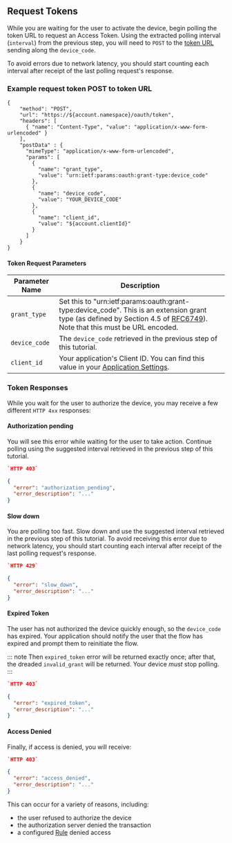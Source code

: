 ## Request Tokens

While you are waiting for the user to activate the device, begin polling the token URL to request an Access Token. Using the extracted polling interval (`interval`) from the previous step, you will need to `POST` to the [token URL](/api/authentication#device-auth) sending along the `device_code`.

To avoid errors due to network latency, you should start counting each interval after receipt of the last polling request's response. 

### Example request token POST to token URL

```har
{
    "method": "POST",
    "url": "https://${account.namespace}/oauth/token",
    "headers": [
      { "name": "Content-Type", "value": "application/x-www-form-urlencoded" }
    ],
    "postData" : {
      "mimeType": "application/x-www-form-urlencoded",
      "params": [
        {
          "name": "grant_type",
          "value": "urn:ietf:params:oauth:grant-type:device_code"
        },
        {
          "name": "device_code",
          "value": "YOUR_DEVICE_CODE"
        },
        {
          "name": "client_id",
          "value": "${account.clientId}"
        }
      ]
    }
}
```

#### Token Request Parameters

| Parameter Name  | Description |
|-----------------|-------------|
| `grant_type`    | Set this to "urn:ietf:params:oauth:grant-type:device_code". This is an extension grant type (as defined by Section 4.5 of [RFC6749](https://tools.ietf.org/html/rfc6749#section-4.5)). Note that this must be URL encoded. |
| `device_code`   | The `device_code` retrieved in the previous step of this tutorial. |
| `client_id`     | Your application's Client ID. You can find this value in your [Application Settings](${manage_url}/#/Applications/${account.clientId}/settings). |

### Token Responses

While you wait for the user to authorize the device, you may receive a few different `HTTP 4xx` responses:

#### Authorization pending

You will see this error while waiting for the user to take action. Continue polling using the suggested interval retrieved in the previous step of this tutorial.

```json
`HTTP 403`

{
  "error": "authorization_pending",
  "error_description": "..."
} 
```

#### Slow down

You are polling too fast. Slow down and use the suggested interval retrieved in the previous step of this tutorial. To avoid receiving this error due to network latency, you should start counting each interval after receipt of the last polling request's response. 

```json
`HTTP 429`

{
  "error": "slow_down",
  "error_description": "..."
} 
```

#### Expired Token

The user has not authorized the device quickly enough, so the `device_code` has expired. Your application should notify the user that the flow has expired and prompt them to reinitiate the flow.

::: note
Then `expired_token` error will be returned exactly once; after that, the dreaded `invalid_grant` will be returned. Your device *must* stop polling.
:::

```json
`HTTP 403`

{ 
  "error": "expired_token",
  "error_description": "..."
} 
```

#### Access Denied 

Finally, if access is denied, you will receive: 

```json
`HTTP 403`

{
  "error": "access_denied",
  "error_description": "..."
}
```
This can occur for a variety of reasons, including:

* the user refused to authorize the device
* the authorization server denied the transaction
* a configured [Rule](/rules) denied access
